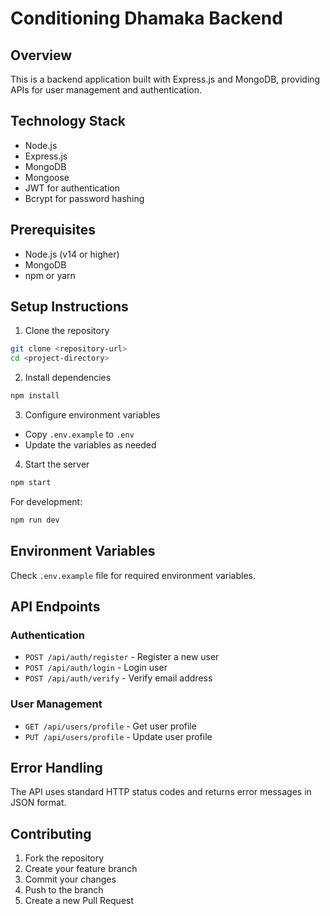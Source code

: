 # Conditioning Dhamaka Backend

## Overview
This is a backend application built with Express.js and MongoDB, providing APIs for user management and authentication.

## Technology Stack
- Node.js
- Express.js
- MongoDB
- Mongoose
- JWT for authentication
- Bcrypt for password hashing

## Prerequisites
- Node.js (v14 or higher)
- MongoDB
- npm or yarn

## Setup Instructions

1. Clone the repository
```bash
git clone <repository-url>
cd <project-directory>
```

2. Install dependencies
```bash
npm install
```

3. Configure environment variables
- Copy `.env.example` to `.env`
- Update the variables as needed

4. Start the server
```bash
npm start
```

For development:
```bash
npm run dev
```

## Environment Variables
Check `.env.example` file for required environment variables.

## API Endpoints

### Authentication
- `POST /api/auth/register` - Register a new user
- `POST /api/auth/login` - Login user
- `POST /api/auth/verify` - Verify email address

### User Management
- `GET /api/users/profile` - Get user profile
- `PUT /api/users/profile` - Update user profile

## Error Handling
The API uses standard HTTP status codes and returns error messages in JSON format.

## Contributing
1. Fork the repository
2. Create your feature branch
3. Commit your changes
4. Push to the branch
5. Create a new Pull Request
